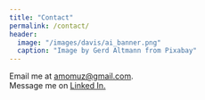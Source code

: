 ```yaml
---
title: "Contact"
permalink: /contact/
header:
  image: "/images/davis/ai_banner.png"
  caption: "Image by Gerd Altmann from Pixabay"
---
```


Email me at <a href="mailto:amomuz@gmail.com">amomuz@gmail.com.</a>
<br>
Message me on <a href="https://www.linkedin.com/in/amie-davis-3169a7b3">Linked In.</a>

